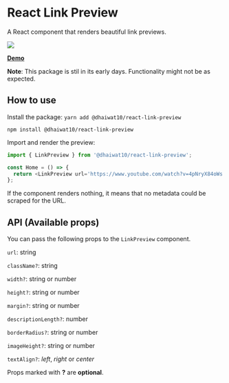 # React Link Preview

A React component that renders beautiful link previews.

<img src='https://img.shields.io/npm/dt/@dhaiwat10/react-link-preview' />

<a href="https://codesandbox.io/s/rlp-demo-90e1x?file=/src/App.js" target="_blank">**Demo**</a>

**Note**: This package is stil in its early days. Functionality might not be as expected.

## How to use

Install the package:
`yarn add @dhaiwat10/react-link-preview`

`npm install @dhaiwat10/react-link-preview`

Import and render the preview:

```js
import { LinkPreview } from '@dhaiwat10/react-link-preview';

const Home = () => {
  return <LinkPreview url='https://www.youtube.com/watch?v=4pNryX84oWs' />;
};
```

If the component renders nothing, it means that no metadata could be scraped for the URL.

## API (Available props)

You can pass the following props to the `LinkPreview` component.

`url`: string

`className?`: string

`width?`: string or number

`height?`: string or number

`margin?`: string or number

`descriptionLength?`: number

`borderRadius?`: string or number

`imageHeight?`: string or number

`textAlign?`: _left_, _right_ or _center_

Props marked with **?** are **optional**.
